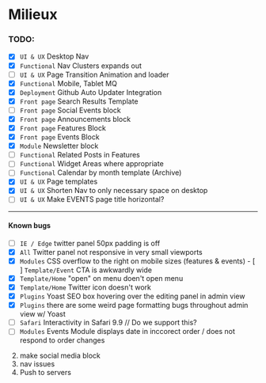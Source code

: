 
# Milieux



### TODO:

- [x] `UI & UX` Desktop Nav
- [x] `Functional` Nav Clusters expands out
- [ ] `UI & UX` Page Transition Animation and loader
- [x] `Functional` Mobile, Tablet MQ
- [x] `Deployment` Github Auto Updater Integration
- [x] `Front page` Search Results Template
- [ ] `Front page` Social Events block
- [x] `Front page` Announcements block
- [x] `Front page` Features Block
- [x] `Front page` Events Block
- [x] `Module` Newsletter block
- [ ] `Functional` Related Posts in Features
- [ ] `Functional` Widget Areas where appropriate
- [ ] `Functional` Calendar by month template (Archive)
- [x] `UI & UX` Page templates
- [x] `UI & UX` Shorten Nav to only necessary space on desktop
- [ ] `UI & UX` Make EVENTS page title horizontal?

---

#### Known bugs

- [ ] `IE / Edge` twitter panel 50px padding is off
- [x] `All` Twitter panel not responsive in very small viewports
- [x] `Modules` CSS overflow to the right on mobile sizes (features & events)
​- [ ] `Template/Event` CTA is awkwardly wide
- [x] `Template/Home` "open" on menu doen't open menu
- [x] `Template/Home` Twitter icon doesn't work
- [x] `Plugins` Yoast SEO box hovering over the editing panel in admin view
- [x] `Plugins` there are some weird page formatting bugs throughout admin view w/ Yoast
- [ ] `Safari` Interactivity in Safari 9.9 // Do we support this?
- [ ] `Modules` Events Module displays date in inccorect order / does not respond to order changes

2. make social media block
3. nav issues
4. Push to servers
